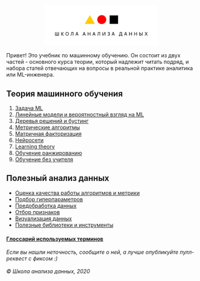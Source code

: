 <div align="center">
    <img src="./imgs/shad.png"  width="300">
</div>

Привет!
Это учебник по машинному обучению. Он состоит из двух частей - основного курса теории, который надлежит читать подряд, и набора статей отвечающих на вопросы в реальной практике аналитика или ML-инженера. 

## Теория машинного обучения

1. [Задача ML](./chapters/Intro.md)
2. [Линейные модели и вероятностный взгляд на ML](#)
3. [Деревья решений и бустинг](#)
4. [Метрические алгоритмы](#)
5. [Матричная факторизация](#)
6. [Нейросети](#)
7. [Learning theory](#)
8. [Обучение ранжированию](#)
9. [Обучение без учителя](#)


## Полезный анализ данных
- [Оценка качества работы алгоритмов и метрики](#)
- [Подбор гиперпараметров](#)
- [Предобработка данных](#)
- [Отбор признаков](#)
- [Визуализация данных](#)
- [Полезные библиотеки и инструменты](#)


#### [Глоссарий используемых терминов](./GLOSSARY.md)

<hline />
<em>
Если вы нашли неточность, сообщите о ней, а лучше опубликуйте пулл-реквест с фиксом :)
<br/><br/>
© Школа анализа данных, 2020
</em>

